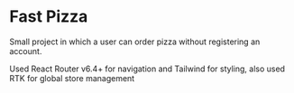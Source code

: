 # Fast Pizza

Small project in which a user can order pizza without registering an account.

Used React Router v6.4+ for navigation and Tailwind for styling, also used RTK for global store management
